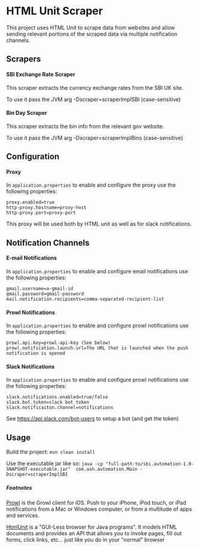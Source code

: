 HTML Unit Scraper
=================

This project uses HTML Unit to scrape data from websites and allow sending relevant portions of the scraped data via multiple notification channels. 

Scrapers 
-------------

#### SBI Exchange Rate Scraper

This scraper extracts the currency exchange rates from the SBI UK site.

To use it pass the JVM arg -Dscraper=scraperImplSBI (case-sensitive)

#### Bin Day Scraper

This scraper extracts the bin info from the relevant gov website.

To use it pass the JVM arg -Dscraper=scraperImplBins (case-sensitive)


Configuration 
-------------

#### Proxy
In `application.properties` to enable and configure the proxy use the following properties:

    proxy.enabled=true
    http-proxy.hostname=proxy-host
    http-proxy.port=proxy-port

This proxy will be used both by HTML unit as well as for slack notifications.

Notification Channels 
-------------

#### E-mail Notifications
In `application.properties` to enable and configure email notifications use the following properties:

    gmail.username=a-gmail-id
    gmail.password=gmail-password
    mail.notification.recipients=comma-separated-recipient-list

#### Prowl Notifications
In `application.properties` to enable and configure prowl notifications use the following properties:

    prowl.api.key=prowl-api-key (See below)
    prowl.notification.launch.url=The URL that is launched when the push notification is opened

#### Slack Notifications
In `application.properties` to enable and configure prowl notifications use the following properties:

    slack.notifications.enabled=true/false
    slack.bot.token=slack bot token
    slack.notificaiton.channel=notifications

See https://api.slack.com/bot-users to setup a bot (and get the token)

Usage 
-------------

Build the project:
`mvn clean install`
 
 Use the executable jar like so:
 `java -cp "full-path-to/sbi.automation-1.0-SNAPSHOT-executable.jar"  com.ash.automation.Main -Dscraper=scraperImplSBI`


##### Footnotes
  
 [Prowl](http://prowlapp.com/) is the Growl client for iOS.
   Push to your iPhone, iPod touch, or iPad notifications from a Mac or
   Windows computer, or from a multitude of apps and services.
   
 [HtmlUnit](http://htmlunit.sourceforge.net/) is a "GUI-Less browser for Java programs". 
    It models HTML documents and provides an API that allows you to invoke pages, fill out forms, 
    click links, etc... just like you do in your "normal" browser
